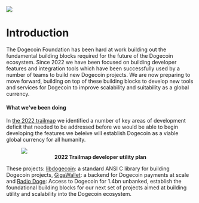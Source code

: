 ---
---

<img src="/doge-placehodlr-bright.webp"/>

# Introduction

The Dogecoin Foundation has been hard at work building out the fundamental 
building blocks required for the future of the Dogecoin ecosystem. Since 2022
we have been focused on building developer features and integration tools
which have been successfully used by a number of teams to build new Dogecoin 
projects. We are now preparing to move forward, building on top of these building
blocks to develop new tools and services for Dogecoin to improve scalability 
and suitability as a global currency.

#### What we've been doing 

In [the 2022 trailmap](/trailmap/prologue/) we identified a number of key areas 
of development deficit that needed to be addressed before we would be able to 
begin developing the features we beleive will establish Dogecoin as a viable 
global currency for all humanity.

<figure>
<img src="/libdogecoin-ecosystem.png"/>
<figcaption align="center"><b>2022 Trailmap developer utility plan</b></figcaption>
</figure>

These projects: [libdogecoin](https://lib.dogecoin.org): a standard ANSI C library
for building Dogecoin projects, [GigaWallet](https://gigawallet.dogecoin.org): a 
backend for Dogecoin payments at scale and [Radio Doge](https://radio.dogecoin.org):
Access to Dogecoin for 1.4bn unbanked, establish the foundational building blocks 
for our next set of projects aimed at building utility and scalability into the 
Dogecoin ecosystem.




